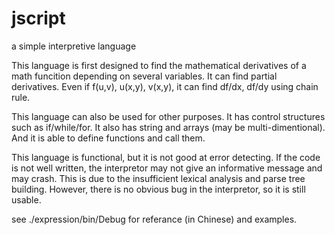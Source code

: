 # jscript
a simple interpretive language

This language is first designed to find the mathematical derivatives of a math funcition depending 
on several variables. It can find partial derivatives. Even if f(u,v), u(x,y), v(x,y), it can find 
df/dx, df/dy using chain rule.

This language can also be used for other purposes. It has control structures such as if/while/for. 
It also has string and arrays (may be multi-dimentional). And it is able to define functions and call them.

This language is functional, but it is not good at error detecting. If the code is not well written,
the interpretor may not give an informative message and may crash. This is due to the insufficient
lexical analysis and parse tree building. However, there is no obvious bug in the interpretor, 
so it is still usable.

see ./expression/bin/Debug for referance (in Chinese) and examples.
